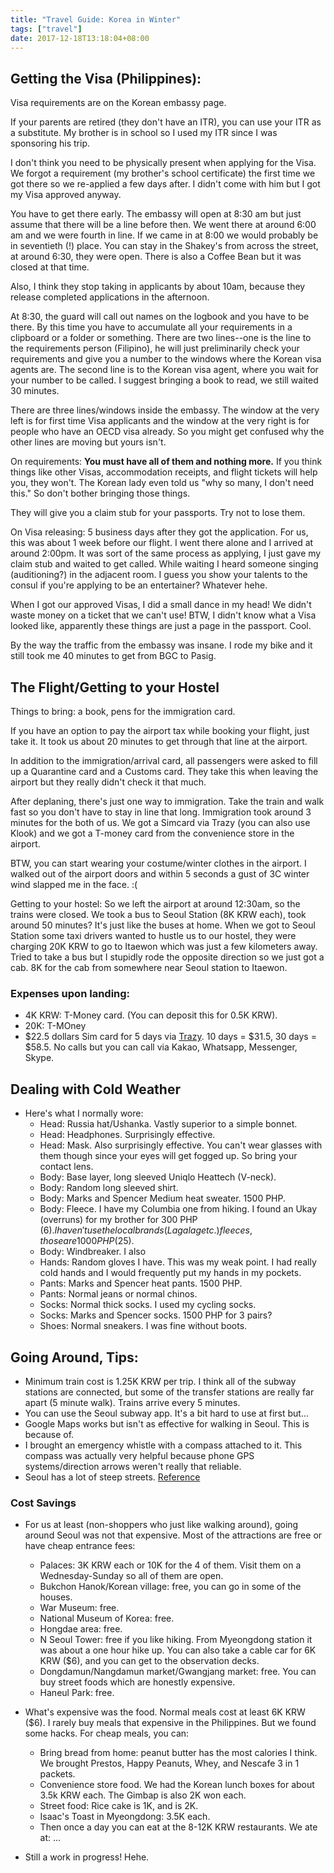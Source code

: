 ```yaml
---
title: "Travel Guide: Korea in Winter"
tags: ["travel"]
date: 2017-12-18T13:18:04+08:00
---
```


## Getting the Visa (Philippines):

Visa requirements are on the Korean embassy page.

If your parents are retired (they don't have an ITR), you can use your ITR as a substitute. My brother is in school so I used my ITR since I was sponsoring his trip.

I don't think you need to be physically present when applying for the Visa. We forgot a requirement (my brother's school certificate) the first time we got there so we re-applied a few days after. I didn't come with him but I got my Visa approved anyway.

You have to get there early. The embassy will open at 8:30 am but just assume that there will be a line before then. We went there at around 6:00 am and we were fourth in line. If we came in at 8:00 we would probably be in seventieth (!) place. You can stay in the Shakey's from across the street, at around 6:30, they were open. There is also a Coffee Bean but it was closed at that time.

Also, I think they stop taking in applicants by about 10am, because they release completed applications in the afternoon.

At 8:30, the guard will call out names on the logbook and you have to be there. By this time you have to accumulate all your requirements in a clipboard or a folder or something. There are two lines--one is the line to the requirements person (Filipino), he will just preliminarily check your requirements and give you a number to the windows where the Korean visa agents are. The second line is to the Korean visa agent, where you wait for your number to be called. I suggest bringing a book to read, we still waited 30 minutes.

There are three lines/windows inside the embassy. The window at the very left is for first time Visa applicants and the window at the very right is for people who have an OECD visa already. So you might get confused why the other lines are moving but yours isn't.

On requirements: **You must have all of them and nothing more.** If you think things like other Visas, accommodation receipts, and flight tickets will help you, they won't. The Korean lady even told us "why so many, I don't need this." So don't bother bringing those things.

They will give you a claim stub for your passports. Try not to lose them.

On Visa releasing: 5 business days after they got the application. For us, this was about 1 week before our flight. I went there alone and I arrived at around 2:00pm. It was sort of the same process as applying, I just gave my claim stub and waited to get called. While waiting I heard someone singing (auditioning?) in the adjacent room. I guess you show your talents to the consul if you're applying to be an entertainer? Whatever hehe.

When I got our approved Visas, I did a small dance in my head! We didn't waste money on a ticket that we can't use! BTW, I didn't know what a Visa looked like, apparently these things are just a page in the passport. Cool.

By the way the traffic from the embassy was insane. I rode my bike and it still took me 40 minutes to get from BGC to Pasig.

## The Flight/Getting to your Hostel

Things to bring: a book, pens for the immigration card.

If you have an option to pay the airport tax while booking your flight, just take it. It took us about 20 minutes to get through that line at the airport.

In addition to the immigration/arrival card, all passengers were asked to fill up a Quarantine card and a Customs card. They take this when leaving the airport but they really didn't check it that much.

After deplaning, there's just one way to immigration. Take the train and walk fast so you don't have to stay in line that long. Immigration took around 3 minutes for the both of us. We got a Simcard via Trazy (you can also use Klook) and we got a T-money card from the convenience store in the airport.

BTW, you can start wearing your costume/winter clothes in the airport. I walked out of the airport doors and within 5 seconds a gust of 3C winter wind slapped me in the face. :(

Getting to your hostel: So we left the airport at around 12:30am, so the trains were closed. We took a bus to Seoul Station (8K KRW each), took around 50 minutes? It's just like the buses at home. When we got to Seoul Station some taxi drivers wanted to hustle us to our hostel, they were charging 20K KRW to go to Itaewon which was just a few kilometers away. Tried to take a bus but I stupidly rode the opposite direction so we just got a cab. 8K for the cab from somewhere near Seoul station to Itaewon.

### Expenses upon landing:

- 4K KRW: T-Money card. (You can deposit this for 0.5K KRW).
- 20K: T-MOney
- $22.5 dollars Sim card for 5 days via [Trazy](https://www.trazy.com/experience/detail/korea-sim-card-unlimited-data). 10 days = $31.5, 30 days = $58.5. No calls but you can call via Kakao, Whatsapp, Messenger, Skype.

## Dealing with Cold Weather

- Here's what I normally wore:
  - Head: Russia hat/Ushanka. Vastly superior to a simple bonnet.
  - Head: Headphones. Surprisingly effective.
  - Head: Mask. Also surprisingly effective. You can't wear glasses with them though since your eyes will get fogged up. So bring your contact lens.
  - Body: Base layer, long sleeved Uniqlo Heattech (V-neck).
  - Body: Random long sleeved shirt.
  - Body: Marks and Spencer Medium heat sweater. 1500 PHP.
  - Body: Fleece. I have my Columbia one from hiking. I found an Ukay (overruns) for my brother for 300 PHP ($6). I haven't use the local brands (Lagalag etc.) fleeces, those are 1000 PHP ($25).
  - Body: Windbreaker. I also
  - Hands: Random gloves I have. This was my weak point. I had really cold hands and I would frequently put my hands in my pockets.
  - Pants: Marks and Spencer heat pants. 1500 PHP.
  - Pants: Normal jeans or normal chinos.
  - Socks: Normal thick socks. I used my cycling socks.
  - Socks: Marks and Spencer socks. 1500 PHP for 3 pairs?
  - Shoes: Normal sneakers. I was fine without boots.

## Going Around, Tips:

- Minimum train cost is 1.25K KRW per trip. I think all of the subway stations are connected, but some of the transfer stations are really far apart (5 minute walk). Trains arrive every 5 minutes.
- You can use the Seoul subway app. It's a bit hard to use at first but...
- Google Maps works but isn't as effective for walking in Seoul. This is because of.
- I brought an emergency whistle with a compass attached to it. This compass was actually very helpful because phone GPS systems/direction arrows weren't really that reliable.
- Seoul has a lot of steep streets. [Reference](https://www.youtube.com/watch?v=JeBKjIvu2js)

### Cost Savings

- For us at least (non-shoppers who just like walking around), going around Seoul was not that expensive. Most of the attractions are free or have cheap entrance fees:
  - Palaces: 3K KRW each or 10K for the 4 of them. Visit them on a Wednesday-Sunday so all of them are open.
  - Bukchon Hanok/Korean village: free, you can go in some of the houses.
  - War Museum: free.
  - National Museum of Korea: free.
  - Hongdae area: free.
  - N Seoul Tower: free if you like hiking. From Myeongdong station it was about a one hour hike up. You can also take a cable car for 6K KRW ($6), and you can get to the observation decks.
  - Dongdamun/Nangdamun market/Gwangjang market: free. You can buy street foods which are honestly expensive.
  - Haneul Park: free.
- What's expensive was the food. Normal meals cost at least 6K KRW ($6). I rarely buy meals that expensive in the Philippines. But we found some hacks. For cheap meals, you can:
  - Bring bread from home: peanut butter has the most calories I think. We brought Prestos, Happy Peanuts, Whey, and Nescafe 3 in 1 packets.
  - Convenience store food. We had the Korean lunch boxes for about 3.5k KRW each. The Gimbap is also 2K won each.
  - Street food: Rice cake is 1K, and is 2K.
  - Isaac's Toast in Myeongdong: 3.5K each.
  - Then once a day you can eat at the 8-12K KRW restaurants. We ate at: ...

- Still a work in progress! Hehe.
